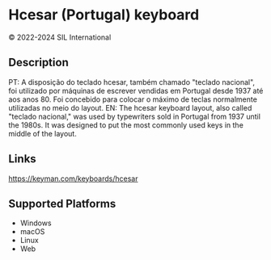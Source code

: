 Hcesar (Portugal) keyboard
==============

© 2022-2024 SIL International

Description
-----------

PT: A disposição do teclado hcesar, também chamado "teclado nacional", foi utilizado por máquinas de escrever vendidas em Portugal desde 1937 até aos anos 80. Foi concebido para colocar o máximo de teclas normalmente utilizadas no meio do layout.
EN: The hcesar keyboard layout, also called "teclado nacional," was used by typewriters sold in Portugal from 1937 until the 1980s. It was designed to put the most
commonly used keys in the middle of the layout. 

Links
-----
https://keyman.com/keyboards/hcesar

Supported Platforms
-------------------
 * Windows
 * macOS
 * Linux
 * Web

